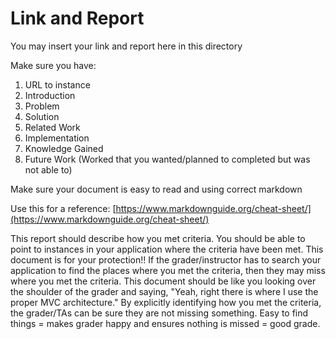 # Link and Report

You may insert your link and report here in this directory

Make sure you have:

1. URL to instance
2. Introduction
3. Problem
4. Solution
5. Related Work 
6. Implementation
7. Knowledge Gained
8. Future Work (Worked that you wanted/planned to completed but was not able to)

Make sure your document is easy to read and using correct markdown

Use this for a reference: [https://www.markdownguide.org/cheat-sheet/](https://www.markdownguide.org/cheat-sheet/)

This report should describe how you met criteria. You should be able to point to instances in your application where the criteria have been met. This document is for your protection!! If the grader/instructor has to search your application to find the places where you met the criteria, then they may miss where you met the criteria. This document should be like you looking over the shoulder of the grader and saying, "Yeah, right there is where I use the proper MVC architecture." By explicitly identifying how you met the criteria, the grader/TAs can be sure they are not missing something. Easy to find things = makes grader happy and ensures nothing is missed = good grade.
